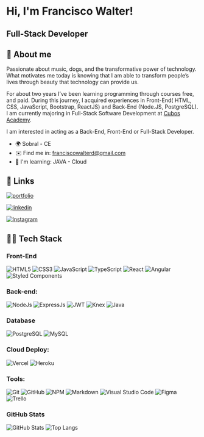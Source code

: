 Hi, I'm Francisco Walter!
========================================================================================================================================

Full-Stack Developer
-----------------------------------------------

## 🚀 About me

<p text-align="justify">
      Passionate about music, dogs, and the transformative power of technology. What motivates me today is knowing that I am able to transform people’s lives through beauty that technology can provide us.
<p text-align="justify">
     For about two years I’ve been learning programming through courses free, and paid. During this journey, I acquired experiences in Front-End( HTML, CSS, JavaScript, Bootstrap, ReactJS) and Back-End (Node.JS, PostgreSQL). I am currently majoring in Full-Stack Software Development at <a href="https://cubos.academy/?utm_term=cubos%20academy&utm_campaign=Conversion+-+Search+-+Branding+-+Cubos+Academy&utm_source=google&utm_medium=cpc&hsa_acc=6320525513&hsa_cam=18154121427&hsa_grp=141084695032&hsa_ad=618464016440&hsa_src=g&hsa_tgt=kwd-1212716925774&hsa_kw=cubos%20academy&hsa_mt=e&hsa_net=adwords&hsa_ver=3&gclid=CjwKCAjw9-6oBhBaEiwAHv1QvIvh3D2a2pDP6tv7jAUX5dtRL0TjDAPAORVyEm9vVMxjZVFZDsOmYhoCW1IQAvD_BwE">Cubos Academy</a>.
<p text-align="justify">
      I am interested in acting as a Back-End, Front-End or Full-Stack Developer.
</p>


*   🌍  Sobral - CE
*   ✉️  Find me in: [franciscowalterd@gmail.com](mailto:franciscowalterd@gmail.com)
*   🧠  I'm learning: JAVA - Cloud

## 🔗 Links
[![portfolio](https://img.shields.io/badge/my_portfolio-000?style=for-the-badge&logo=ko-fi&logoColor=white)](https://portfolio-fwalterdias.vercel.app/home)

[![linkedin](https://img.shields.io/badge/linkedin-0A66C2?style=for-the-badge&logo=linkedin&logoColor=white)](https://www.linkedin.com/in/francisco-walter/)

[![Instagram](https://img.shields.io/badge/instagram-D9488B?style=for-the-badge&logo=instagram&logoColor=black)](https://www.instagram.com/johannwerther/?igshid=OGQ5ZDc2ODk2ZA%3D%3D)

## 👨‍💻 Tech Stack

### Front-End
![HTML5](https://img.shields.io/badge/html5-%23E34F26.svg?style=for-the-badge&logo=html5&logoColor=white)
![CSS3](https://img.shields.io/badge/css3-%231572B6.svg?style=for-the-badge&logo=css3&logoColor=white)
![JavaScript](https://img.shields.io/badge/JavaScript-000?style=for-the-badge&logo=javascript)
![TypeScript](https://img.shields.io/badge/TypeScript-blue?style=for-the-badge&logo=typescript&logoColor=white)
![React](https://img.shields.io/badge/react-%2320232a.svg?style=for-the-badge&logo=react&logoColor=%2361DAFB)
![Angular](https://img.shields.io/badge/angular-%23DD0031.svg?style=for-the-badge&logo=angular&logoColor=white)
![Styled Components](https://img.shields.io/badge/styled--components-DB7093?style=for-the-badge&logo=styled-components&logoColor=white)


### Back-end:
![NodeJs](https://img.shields.io/badge/node.js-6DA55F?style=for-the-badge&logo=node.js&logoColor=white)
![ExpressJs](https://img.shields.io/badge/Express.js-green?style=for-the-badge&logo=express&logoColor=white)
![JWT](https://img.shields.io/badge/JWT-black?style=for-the-badge&logo=JSON%20web%20tokens)
![Knex](https://img.shields.io/badge/Knex.js-orange?style=for-the-badge&logo=Knex.js)
![Java](https://img.shields.io/badge/java-%23ED8B00.svg?style=for-the-badge&logo=openjdk&logoColor=white)


### Database
![PostgreSQL](https://img.shields.io/badge/postgresql-%23220052.svg?style=for-the-badge&logo=postgresql&logoColor=white)
![MySQL](https://img.shields.io/badge/mysql-blue.svg?style=for-the-badge&logo=mysql&logoColor=white)

### Cloud Deploy:

![Vercel](https://img.shields.io/badge/Vercel-000000?style=for-the-badge&logo=vercel&logoColor=white)
![Heroku](https://img.shields.io/badge/Heroku-430098?style=for-the-badge&logo=heroku&logoColor=white)

### Tools:

![Git](https://img.shields.io/badge/GIT-E44C30?style=for-the-badge&logo=git&logoColor=white)
![GitHub](https://img.shields.io/badge/GitHub-100000?style=for-the-badge&logo=github&logoColor=white)
![NPM](https://img.shields.io/badge/npm-CB3837?style=for-the-badge&logo=npm&logoColor=white)
![Markdown](https://img.shields.io/badge/Markdown-000000?style=for-the-badge&logo=markdown&logoColor=white)
![Visual Studio Code](https://img.shields.io/badge/Visual_Studio_Code-0078D4?style=for-the-badge&logo=visual%20studio%20code&logoColor=white)
![Figma](https://img.shields.io/badge/Figma-F24E1E?style=for-the-badge&logo=figma&logoColor=white)
![Trello](https://img.shields.io/badge/Trello-0052CC?style=for-the-badge&logo=trello&logoColor=white)


### GitHub Stats

![GitHub Stats](https://github-readme-stats.vercel.app/api?username=FWalterDias&theme=transparent&bg_color=000&border_color=30A3DC&show_icons=true&icon_color=30A3DC&title_color=E94D5F&text_color=FFF)
![Top Langs](https://github-readme-stats-git-masterrstaa-rickstaa.vercel.app/api/top-langs/?username=FWalterDias&bg_color=000&border_color=30A3DC&title_color=E94D5F&text_color=FFF)
